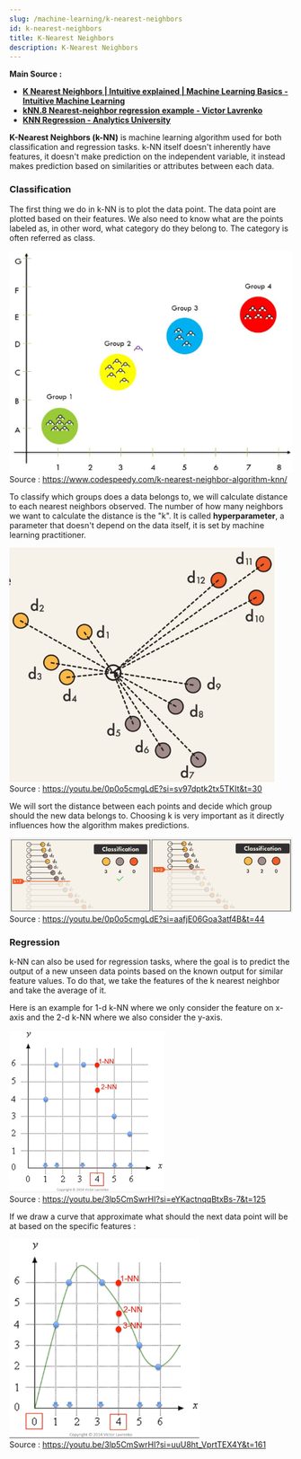 ```yaml
---
slug: /machine-learning/k-nearest-neighbors
id: k-nearest-neighbors
title: K-Nearest Neighbors
description: K-Nearest Neighbors
---
```


**Main Source :**

- **[K Nearest Neighbors | Intuitive explained | Machine Learning Basics - Intuitive Machine Learning](https://youtu.be/0p0o5cmgLdE?si=FWlD_jYDPkSEFAqY)**
- **[kNN.8 Nearest-neighbor regression example - Victor Lavrenko](https://youtu.be/3lp5CmSwrHI?si=I9SxT8RPXxxPfu6h)**
- **[KNN Regression - Analytics University](https://youtu.be/1ETPnTG2mLg?si=mOg4CRz16njO5b1e)**

**K-Nearest Neighbors (k-NN)** is machine learning algorithm used for both classification and regression tasks. k-NN itself doesn't inherently have features, it doesn't make prediction on the independent variable, it instead makes prediction based on similarities or attributes between each data.

### Classification

The first thing we do in k-NN is to plot the data point. The data point are plotted based on their features. We also need to know what are the points labeled as, in other word, what category do they belong to. The category is often referred as class.

![Plot the data](./plot-data.png)  
Source : https://www.codespeedy.com/k-nearest-neighbor-algorithm-knn/

To classify which groups does a data belongs to, we will calculate distance to each nearest neighbors observed. The number of how many neighbors we want to calculate the distance is the "k". It is called **hyperparameter**, a parameter that doesn't depend on the data itself, it is set by machine learning practitioner.

![Calculating distance to each neighbors](./calculate-distance.png)  
Source : https://youtu.be/0p0o5cmgLdE?si=sv97dptk2tx5TKIt&t=30

We will sort the distance between each points and decide which group should the new data belongs to. Choosing k is very important as it directly influences how the algorithm makes predictions.

![Choosing different k values](./setting-k-value.png)  
Source : https://youtu.be/0p0o5cmgLdE?si=aafjE06Goa3atf4B&t=44

### Regression

k-NN can also be used for regression tasks, where the goal is to predict the output of a new unseen data points based on the known output for similar feature values. To do that, we take the features of the k nearest neighbor and take the average of it.

Here is an example for 1-d k-NN where we only consider the feature on x-axis and the 2-d k-NN where we also consider the y-axis.

![k-NN regression example](./k-nn-regression.png)  
Source : https://youtu.be/3lp5CmSwrHI?si=eYKactnqqBtxBs-7&t=125

If we draw a curve that approximate what should the next data point will be at based on the specific features :

![k-NN regression curve approximation](./k-nn-regression-result.png)  
Source : https://youtu.be/3lp5CmSwrHI?si=uuU8ht_VprtTEX4Y&t=161
